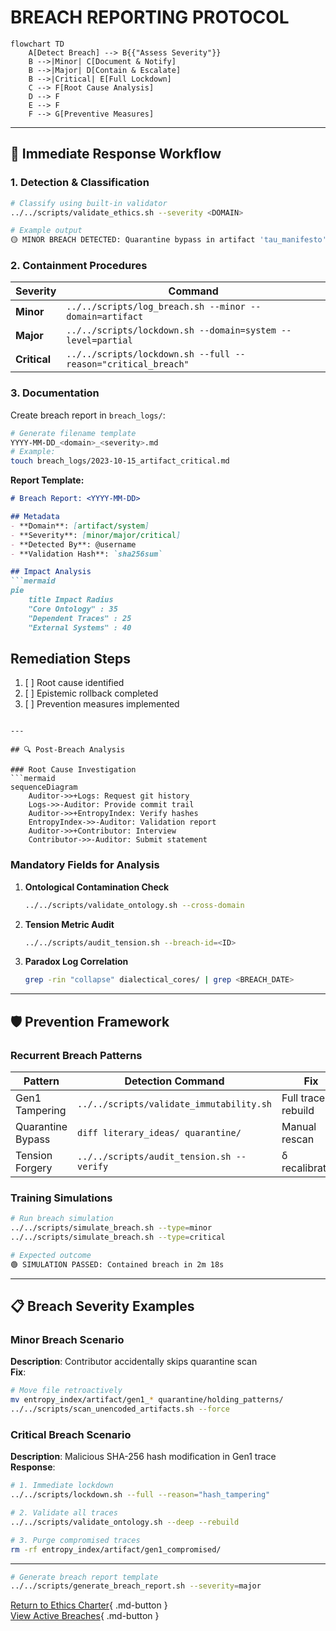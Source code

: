 # BREACH REPORTING PROTOCOL

```mermaid
flowchart TD
    A[Detect Breach] --> B{{"Assess Severity"}}
    B -->|Minor| C[Document & Notify]
    B -->|Major| D[Contain & Escalate]
    B -->|Critical| E[Full Lockdown]
    C --> F[Root Cause Analysis]
    D --> F
    E --> F
    F --> G[Preventive Measures]
```

---

## 🚨 Immediate Response Workflow

### 1. Detection & Classification
```bash
# Classify using built-in validator
../../scripts/validate_ethics.sh --severity <DOMAIN>

# Example output
🟡 MINOR BREACH DETECTED: Quarantine bypass in artifact 'tau_manifesto'
```

### 2. Containment Procedures
| Severity | Command | 
|----------|---------|
| **Minor** | `../../scripts/log_breach.sh --minor --domain=artifact` |
| **Major** | `../../scripts/lockdown.sh --domain=system --level=partial` |
| **Critical** | `../../scripts/lockdown.sh --full --reason="critical_breach"` |

### 3. Documentation
Create breach report in `breach_logs/`:
```bash
# Generate filename template
YYYY-MM-DD_<domain>_<severity>.md
# Example: 
touch breach_logs/2023-10-15_artifact_critical.md
```

**Report Template:**
```markdown
# Breach Report: <YYYY-MM-DD>

## Metadata
- **Domain**: [artifact/system]  
- **Severity**: [minor/major/critical]  
- **Detected By**: @username  
- **Validation Hash**: `sha256sum`  

## Impact Analysis
```mermaid
pie
    title Impact Radius
    "Core Ontology" : 35
    "Dependent Traces" : 25
    "External Systems" : 40
```

## Remediation Steps
1. [ ] Root cause identified  
2. [ ] Epistemic rollback completed  
3. [ ] Prevention measures implemented  
```

---

## 🔍 Post-Breach Analysis

### Root Cause Investigation
```mermaid
sequenceDiagram
    Auditor->>+Logs: Request git history
    Logs->>-Auditor: Provide commit trail
    Auditor->>+EntropyIndex: Verify hashes
    EntropyIndex->>-Auditor: Validation report
    Auditor->>+Contributor: Interview
    Contributor->>-Auditor: Submit statement
```

### Mandatory Fields for Analysis
1. **Ontological Contamination Check**
   ```bash
   ../../scripts/validate_ontology.sh --cross-domain
   ```
2. **Tension Metric Audit**
   ```bash
   ../../scripts/audit_tension.sh --breach-id=<ID>
   ```
3. **Paradox Log Correlation**
   ```bash
   grep -rin "collapse" dialectical_cores/ | grep <BREACH_DATE>
   ```

---

## 🛡️ Prevention Framework

### Recurrent Breach Patterns
| Pattern | Detection Command | Fix |
|---------|-------------------|-----|
| Gen1 Tampering | `../../scripts/validate_immutability.sh` | Full trace rebuild |
| Quarantine Bypass | `diff literary_ideas/ quarantine/` | Manual rescan |
| Tension Forgery | `../../scripts/audit_tension.sh --verify` | δ recalibration |

### Training Simulations
```bash
# Run breach simulation
../../scripts/simulate_breach.sh --type=minor
../../scripts/simulate_breach.sh --type=critical

# Expected outcome
🟢 SIMULATION PASSED: Contained breach in 2m 18s
```

---

## 📋 Breach Severity Examples

### Minor Breach Scenario
**Description**: Contributor accidentally skips quarantine scan  
**Fix**:
```bash
# Move file retroactively
mv entropy_index/artifact/gen1_* quarantine/holding_patterns/
../../scripts/scan_unencoded_artifacts.sh --force
```

### Critical Breach Scenario
**Description**: Malicious SHA-256 hash modification in Gen1 trace  
**Response**:
```bash
# 1. Immediate lockdown
../../scripts/lockdown.sh --full --reason="hash_tampering"

# 2. Validate all traces
../../scripts/validate_ontology.sh --deep --rebuild

# 3. Purge compromised traces
rm -rf entropy_index/artifact/gen1_compromised/
```

---

```bash
# Generate breach report template
../../scripts/generate_breach_report.sh --severity=major
```

[Return to Ethics Charter](../specs/ETHICS.md){ .md-button }  
[View Active Breaches](./breach_logs/ACTIVE.md){ .md-button }  
